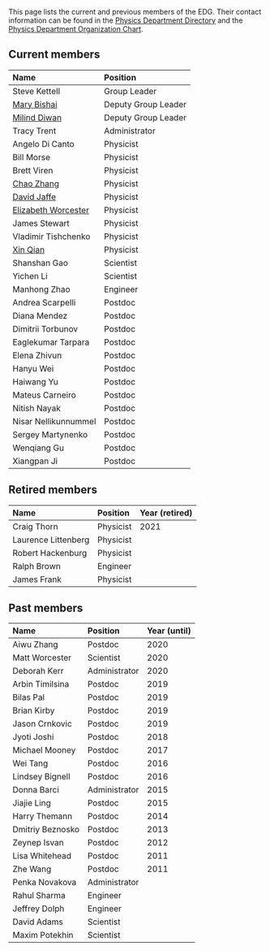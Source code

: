This page lists the current and previous members of the EDG. Their contact information can be found in the [Physics Department Directory](https://www.bnl.gov/physics/people/) and the [Physics Department Organization Chart](https://www.phy.bnl.gov/OrgChart/OrgChart.pdf).

## Current members

| Name         | Position       |
|:-------------|:------------------|
| Steve Kettell | Group Leader |
| [Mary Bishai](https://www.bnl.gov/staff/mbishai) | Deputy Group Leader |
| [Milind Diwan](https://www.bnl.gov/staff/mdiwan) | Deputy Group Leader |
| Tracy Trent | Administrator |
| Angelo Di Canto | Physicist |
| Bill Morse | Physicist |
| Brett Viren | Physicist |
| [Chao Zhang](https://www.bnl.gov/staff/czhang) | Physicist |
| [David Jaffe](https://www.phy.bnl.gov/~djaffe/) | Physicist |
| [Elizabeth Worcester](https://www.phy.bnl.gov/~etw/prof.html) | Physicist |
| James Stewart | Physicist |
| Vladimir Tishchenko | Physicist |
| [Xin Qian](https://www.bnl.gov/staff/xqian) | Physicist |
| Shanshan Gao | Scientist |
| Yichen Li | Scientist |
| Manhong Zhao | Engineer |
| Andrea Scarpelli | Postdoc |
| Diana Mendez | Postdoc |
| Dimitrii Torbunov | Postdoc |
| Eaglekumar Tarpara | Postdoc |
| Elena Zhivun | Postdoc |
| Hanyu Wei | Postdoc |
| Haiwang Yu | Postdoc |
| Mateus Carneiro | Postdoc |
| Nitish Nayak | Postdoc |
| Nisar Nellikunnummel | Postdoc |
| Sergey Martynenko | Postdoc |
| Wenqiang Gu | Postdoc |
| Xiangpan Ji | Postdoc |



## Retired members

| Name         | Position       | Year (retired)   |
|:-------------|:---------------|:---------------|
| Craig Thorn | Physicist | 2021 |
| Laurence Littenberg | Physicist | |
| Robert Hackenburg | Physicist | |
| Ralph Brown | Engineer | |
| James Frank | Physicist | |


## Past members

| Name         | Position       | Year (until)   |
|:-------------|:---------------|:-------------|
| Aiwu Zhang | Postdoc | 2020 |
| Matt Worcester | Scientist | 2020 |
| Deborah Kerr | Administrator | 2020 |
| Arbin Timilsina | Postdoc | 2019 |
| Bilas Pal | Postdoc | 2019 |
| Brian Kirby | Postdoc | 2019 |
| Jason Crnkovic | Postdoc | 2019 |
| Jyoti Joshi | Postdoc | 2018 |
| Michael Mooney | Postdoc | 2017 |
| Wei Tang | Postdoc | 2016 |
| Lindsey Bignell | Postdoc | 2016 |
| Donna Barci | Administrator | 2015 |
| Jiajie Ling | Postdoc | 2015 |
| Harry Themann | Postdoc | 2014 |
| Dmitriy Beznosko | Postdoc | 2013 |
| Zeynep Isvan | Postdoc | 2012 |
| Lisa Whitehead | Postdoc | 2011 |
| Zhe Wang | Postdoc | 2011 |
| Penka Novakova | Administrator |  |
| Rahul Sharma | Engineer |  |
| Jeffrey Dolph | Engineer |  |
| David Adams | Scientist |  |
| Maxim Potekhin | Scientist |





